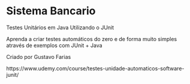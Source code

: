 # Sistema Bancario

Testes Unitários em Java Utilizando o JUnit

<p>Aprenda a criar testes automáticos do zero e de forma muito simples através de exemplos com JUnit + Java</p>
<p>Criado por Gustavo Farias</p>
https://www.udemy.com/course/testes-unidade-automaticos-software-junit/
